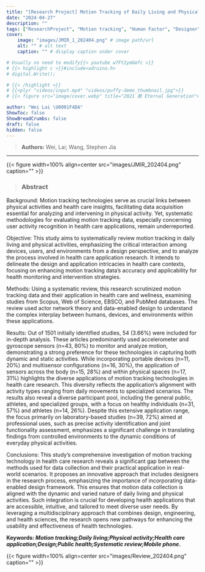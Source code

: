 ```yaml
---
title: "[Research Project] Motion Tracking of Daily Living and Physical Activities in Health Care"
date: "2024-04-27"
description: ""
tags: ["ResearchProject", "Motion tracking", "Human Factor", "Designer", "Public Health", "Review"]
cover:
    image: "images/JMIR_1_202404.png" # image path/url
    alt: "" # alt text
    caption: "" # display caption under cover

# Usually no need to modify{{< youtube w7Ft2ymGmfc >}}
# {{< highlight c >}}#include<adruino.h>
# digital.Write();

# {{< /highlight >}}
# {{<plyr "videos/input.mp4" "videos/puffy-demo_thumbnail.jpg">}}
# {{< figure src="image/cover.webp" title="2021 脈 Eternal Generation">}}

author: "Wei Lai \U0001F4DA"
ShowToc: false
ShowBreadCrumbs: false
draft: false
hidden: false
---
```

> **Authors:** Wei, Lai; Wang, Stephen Jia 
---

{{< figure width=100% align=center src="images/JMIR_202404.png" caption="" >}}

> ### Abstract

Background: Motion tracking technologies serve as crucial links between physical activities and health care insights, facilitating data acquisition essential for analyzing and intervening in physical activity. Yet, systematic methodologies for evaluating motion tracking data, especially concerning user activity recognition in health care applications, remain underreported.

Objective: This study aims to systematically review motion tracking in daily living and physical activities, emphasizing the critical interaction among devices, users, and environments from a design perspective, and to analyze the process involved in health care application research. It intends to delineate the design and application intricacies in health care contexts, focusing on enhancing motion tracking data’s accuracy and applicability for health monitoring and intervention strategies.

Methods: Using a systematic review, this research scrutinized motion tracking data and their application in health care and wellness, examining studies from Scopus, Web of Science, EBSCO, and PubMed databases. The review used actor network theory and data-enabled design to understand the complex interplay between humans, devices, and environments within these applications.

Results: Out of 1501 initially identified studies, 54 (3.66%) were included for in-depth analysis. These articles predominantly used accelerometer and gyroscope sensors (n=43, 80%) to monitor and analyze motion, demonstrating a strong preference for these technologies in capturing both dynamic and static activities. While incorporating portable devices (n=11, 20%) and multisensor configurations (n=16, 30%), the application of sensors across the body (n=15, 28%) and within physical spaces (n=17, 31%) highlights the diverse applications of motion tracking technologies in health care research. This diversity reflects the application’s alignment with activity types ranging from daily movements to specialized scenarios. The results also reveal a diverse participant pool, including the general public, athletes, and specialized groups, with a focus on healthy individuals (n=31, 57%) and athletes (n=14, 26%). Despite this extensive application range, the focus primarily on laboratory-based studies (n=39, 72%) aimed at professional uses, such as precise activity identification and joint functionality assessment, emphasizes a significant challenge in translating findings from controlled environments to the dynamic conditions of everyday physical activities.

Conclusions: This study’s comprehensive investigation of motion tracking technology in health care research reveals a significant gap between the methods used for data collection and their practical application in real-world scenarios. It proposes an innovative approach that includes designers in the research process, emphasizing the importance of incorporating data-enabled design framework. This ensures that motion data collection is aligned with the dynamic and varied nature of daily living and physical activities. Such integration is crucial for developing health applications that are accessible, intuitive, and tailored to meet diverse user needs. By leveraging a multidisciplinary approach that combines design, engineering, and health sciences, the research opens new pathways for enhancing the usability and effectiveness of health technologies.

**Keywords: *Motion tracking;Daily living;Physical activity;Health care application;Design;Public health;Systematic review;Mobile phone*.**

{{< figure width=100% align=center src="images/Review_202404.png" caption="" >}}